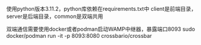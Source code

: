 使用python版本3.11.2，python库依赖在requirements.txt中
client是前端目录，server是后端目录，common是双端共用

双端通信需要使用docker或者podman启动WAMP中继器，暴露端口8093
sudo docker/podman run -it -p 8093:8080 crossbario/crossbar